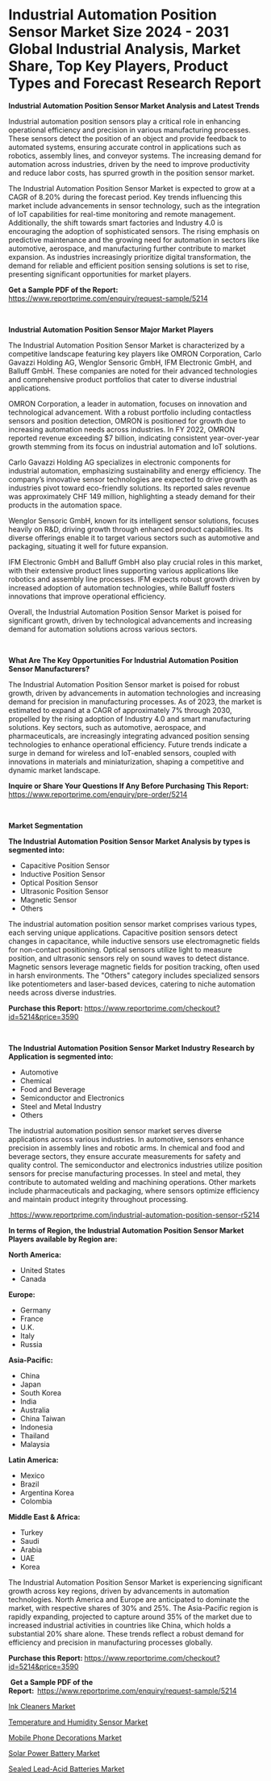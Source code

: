 <p><h1>Industrial Automation Position Sensor Market Size 2024 - 2031 Global Industrial Analysis, Market Share, Top Key Players, Product Types and Forecast Research Report</h1></p><p><strong>Industrial Automation Position Sensor Market Analysis and Latest Trends</strong></p>
<p><p>Industrial automation position sensors play a critical role in enhancing operational efficiency and precision in various manufacturing processes. These sensors detect the position of an object and provide feedback to automated systems, ensuring accurate control in applications such as robotics, assembly lines, and conveyor systems. The increasing demand for automation across industries, driven by the need to improve productivity and reduce labor costs, has spurred growth in the position sensor market.</p><p>The Industrial Automation Position Sensor Market is expected to grow at a CAGR of 8.20% during the forecast period. Key trends influencing this market include advancements in sensor technology, such as the integration of IoT capabilities for real-time monitoring and remote management. Additionally, the shift towards smart factories and Industry 4.0 is encouraging the adoption of sophisticated sensors. The rising emphasis on predictive maintenance and the growing need for automation in sectors like automotive, aerospace, and manufacturing further contribute to market expansion. As industries increasingly prioritize digital transformation, the demand for reliable and efficient position sensing solutions is set to rise, presenting significant opportunities for market players.</p></p>
<p><strong>Get a Sample PDF of the Report:&nbsp;</strong> <a href="https://www.reportprime.com/enquiry/request-sample/5214?utm_campaign=1572&utm_medium=2&utm_source=Github&utm_content=ia&utm_term=28102024&utm_id=industrial-automation-position-sensor">https://www.reportprime.com/enquiry/request-sample/5214</a></p>
<p>&nbsp;</p>
<p><strong>Industrial Automation Position Sensor Major Market Players</strong></p>
<p><p>The Industrial Automation Position Sensor Market is characterized by a competitive landscape featuring key players like OMRON Corporation, Carlo Gavazzi Holding AG, Wenglor Sensoric GmbH, IFM Electronic GmbH, and Balluff GmbH. These companies are noted for their advanced technologies and comprehensive product portfolios that cater to diverse industrial applications. </p><p>OMRON Corporation, a leader in automation, focuses on innovation and technological advancement. With a robust portfolio including contactless sensors and position detection, OMRON is positioned for growth due to increasing automation needs across industries. In FY 2022, OMRON reported revenue exceeding $7 billion, indicating consistent year-over-year growth stemming from its focus on industrial automation and IoT solutions.</p><p>Carlo Gavazzi Holding AG specializes in electronic components for industrial automation, emphasizing sustainability and energy efficiency. The company’s innovative sensor technologies are expected to drive growth as industries pivot toward eco-friendly solutions. Its reported sales revenue was approximately CHF 149 million, highlighting a steady demand for their products in the automation space.</p><p>Wenglor Sensoric GmbH, known for its intelligent sensor solutions, focuses heavily on R&D, driving growth through enhanced product capabilities. Its diverse offerings enable it to target various sectors such as automotive and packaging, situating it well for future expansion. </p><p>IFM Electronic GmbH and Balluff GmbH also play crucial roles in this market, with their extensive product lines supporting various applications like robotics and assembly line processes. IFM expects robust growth driven by increased adoption of automation technologies, while Balluff fosters innovations that improve operational efficiency.</p><p>Overall, the Industrial Automation Position Sensor Market is poised for significant growth, driven by technological advancements and increasing demand for automation solutions across various sectors.</p></p>
<p>&nbsp;</p>
<p><strong>What Are The Key Opportunities For Industrial Automation Position Sensor Manufacturers?</strong></p>
<p><p>The Industrial Automation Position Sensor market is poised for robust growth, driven by advancements in automation technologies and increasing demand for precision in manufacturing processes. As of 2023, the market is estimated to expand at a CAGR of approximately 7% through 2030, propelled by the rising adoption of Industry 4.0 and smart manufacturing solutions. Key sectors, such as automotive, aerospace, and pharmaceuticals, are increasingly integrating advanced position sensing technologies to enhance operational efficiency. Future trends indicate a surge in demand for wireless and IoT-enabled sensors, coupled with innovations in materials and miniaturization, shaping a competitive and dynamic market landscape.</p></p>
<p><strong>Inquire or Share Your Questions If Any Before Purchasing This Report:</strong> <a href="https://www.reportprime.com/enquiry/pre-order/5214?utm_campaign=1572&utm_medium=2&utm_source=Github&utm_content=ia&utm_term=28102024&utm_id=industrial-automation-position-sensor">https://www.reportprime.com/enquiry/pre-order/5214</a></p>
<p>&nbsp;</p>
<p><strong>Market Segmentation</strong></p>
<p><strong>The Industrial Automation Position Sensor Market Analysis by types is segmented into:</strong></p>
<p><ul><li>Capacitive Position Sensor</li><li>Inductive Position Sensor</li><li>Optical Position Sensor</li><li>Ultrasonic Position Sensor</li><li>Magnetic Sensor</li><li>Others</li></ul></p>
<p><p>The industrial automation position sensor market comprises various types, each serving unique applications. Capacitive position sensors detect changes in capacitance, while inductive sensors use electromagnetic fields for non-contact positioning. Optical sensors utilize light to measure position, and ultrasonic sensors rely on sound waves to detect distance. Magnetic sensors leverage magnetic fields for position tracking, often used in harsh environments. The "Others" category includes specialized sensors like potentiometers and laser-based devices, catering to niche automation needs across diverse industries.</p></p>
<p><strong>Purchase this Report:&nbsp;</strong><a href="https://www.reportprime.com/checkout?id=5214&price=3590&utm_campaign=1572&utm_medium=2&utm_source=Github&utm_content=ia&utm_term=28102024&utm_id=industrial-automation-position-sensor">https://www.reportprime.com/checkout?id=5214&price=3590</a></p>
<p>&nbsp;</p>
<p><strong>The Industrial Automation Position Sensor Market Industry Research by Application is segmented into:</strong></p>
<p><ul><li>Automotive</li><li>Chemical</li><li>Food and Beverage</li><li>Semiconductor and Electronics</li><li>Steel and Metal Industry</li><li>Others</li></ul></p>
<p><p>The industrial automation position sensor market serves diverse applications across various industries. In automotive, sensors enhance precision in assembly lines and robotic arms. In chemical and food and beverage sectors, they ensure accurate measurements for safety and quality control. The semiconductor and electronics industries utilize position sensors for precise manufacturing processes. In steel and metal, they contribute to automated welding and machining operations. Other markets include pharmaceuticals and packaging, where sensors optimize efficiency and maintain product integrity throughout processing.</p></p>
<p><a href="https://www.reportprime.com/industrial-automation-position-sensor-r5214?utm_campaign=1572&utm_medium=2&utm_source=Github&utm_content=ia&utm_term=28102024&utm_id=industrial-automation-position-sensor">&nbsp;https://www.reportprime.com/industrial-automation-position-sensor-r5214</a></p>
<p><strong>In terms of Region, the Industrial Automation Position Sensor Market Players available by Region are:</strong></p>
<p>
    <p> <strong> North America: </strong>
        <ul>
            <li>United States</li>
            <li>Canada</li>
        </ul>
        </p> 
    <p> <strong> Europe: </strong>
        <ul>
            <li>Germany</li>
            <li>France</li>
            <li>U.K.</li>
            <li>Italy</li>
            <li>Russia</li>
        </ul>
        </p> 
    <p> <strong> Asia-Pacific: </strong>
        <ul>
            <li>China</li>
            <li>Japan</li>
            <li>South Korea</li>
            <li>India</li>
            <li>Australia</li>
            <li>China Taiwan</li>
            <li>Indonesia</li>
            <li>Thailand</li>
            <li>Malaysia</li>
        </ul>
        </p> 
    <p> <strong> Latin America: </strong>
        <ul>
            <li>Mexico</li>
            <li>Brazil</li>
            <li>Argentina Korea</li>
            <li>Colombia</li>
        </ul>
        </p> 
    <p> <strong> Middle East & Africa: </strong>
        <ul>
            <li>Turkey</li>
            <li>Saudi</li>
            <li>Arabia</li>
            <li>UAE</li>
            <li>Korea</li>
        </ul>
    </p>
    </p>
<p><p>The Industrial Automation Position Sensor Market is experiencing significant growth across key regions, driven by advancements in automation technologies. North America and Europe are anticipated to dominate the market, with respective shares of 30% and 25%. The Asia-Pacific region is rapidly expanding, projected to capture around 35% of the market due to increased industrial activities in countries like China, which holds a substantial 20% share alone. These trends reflect a robust demand for efficiency and precision in manufacturing processes globally.</p></p>
<p><strong>Purchase this Report: </strong><a href="https://www.reportprime.com/checkout?id=5214&price=3590&utm_campaign=1572&utm_medium=2&utm_source=Github&utm_content=ia&utm_term=28102024&utm_id=industrial-automation-position-sensor">https://www.reportprime.com/checkout?id=5214&price=3590</a></p>
<p>&nbsp;<strong>Get a Sample PDF of the Report:&nbsp;&nbsp;</strong><a href="https://www.reportprime.com/enquiry/request-sample/5214?utm_campaign=1572&utm_medium=2&utm_source=Github&utm_content=ia&utm_term=28102024&utm_id=industrial-automation-position-sensor">https://www.reportprime.com/enquiry/request-sample/5214</a></p>
<p><strong></strong></p>
<p><p><a href="https://www.linkedin.com/pulse/global-ink-cleaners-market-status-2024-2031-forecast-region-i6mmc?utm_campaign=1572&utm_medium=2&utm_source=Github&utm_content=ia&utm_term=28102024&utm_id=industrial-automation-position-sensor">Ink Cleaners Market</a></p><p><a href="https://github.com/mahnoor2003/Market-Research-Report-List-6/blob/main/temperature-and-humidity-sensor-market.md?utm_campaign=1572&utm_medium=2&utm_source=Github&utm_content=ia&utm_term=28102024&utm_id=industrial-automation-position-sensor">Temperature and Humidity Sensor Market</a></p><p><a href="https://www.linkedin.com/pulse/mobile-phone-decorations-market-share-size-trends-industry-analysis-xvthc?utm_campaign=1572&utm_medium=2&utm_source=Github&utm_content=ia&utm_term=28102024&utm_id=industrial-automation-position-sensor">Mobile Phone Decorations Market</a></p><p><a href="https://www.linkedin.com/pulse/insights-solar-power-battery-industry-market-financial-status-lwiac?utm_campaign=1572&utm_medium=2&utm_source=Github&utm_content=ia&utm_term=28102024&utm_id=industrial-automation-position-sensor">Solar Power Battery Market</a></p><p><a href="https://www.linkedin.com/pulse/global-perspectives-sealed-lead-acid-batteries-market-trends-xmsoc?utm_campaign=1572&utm_medium=2&utm_source=Github&utm_content=ia&utm_term=28102024&utm_id=industrial-automation-position-sensor">Sealed Lead-Acid Batteries Market</a></p></p>